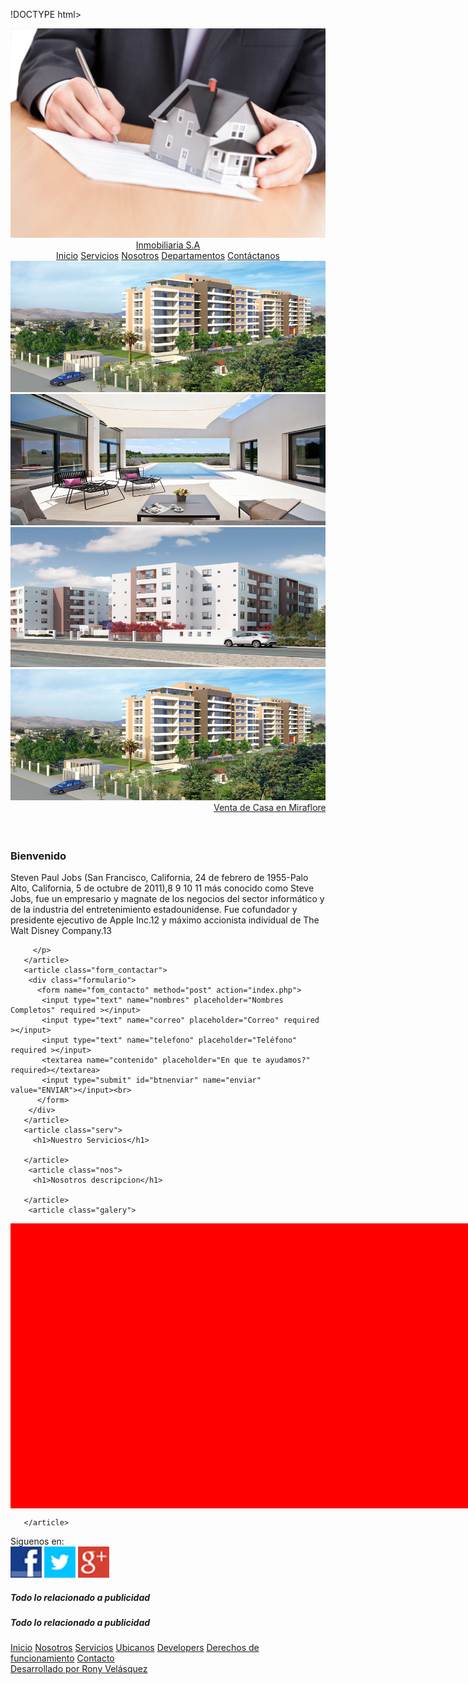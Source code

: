 !DOCTYPE html>
<html lang="en">
<head>
  <meta charset="UTF-8">
  <title>Inmobiliria</title>
  <meta name="viewport" content="width=device-width, user-scalable=no, initial-scale=1.0, maximum-scale=1.0, minimum-scale=1.0">
<link rel="stylesheet" type="text/css" href="style.css">
<script src="js/galery.js"></script>
<link rel="stylesheet" type="text/css" href="css/style_galery.css">
<link href='https://fonts.googleapis.com/css?family=Oswald' rel='stylesheet' type='text/css'>
<script type="text/javascript" src="js/prefix.js"></script>
<script type="text/javascript" src="js/jquery-1.4.2.min.js"></script>
<script type="text/javascript" src="js/script.js"></script>
<script type="text/javascript" src="js/control_menu.js"></script>
<script type="text/javascript" src="js/coin-slider.min.js"></script>
</head>
<body>
 <div id="fondo">
  <div class="container"><!--contenedor principal-->
   <header> 
     <div class="logo">
       <img class="imagen_logo" src="img/imc.jpg">
       <a href="">Inmobiliaria S.A</a>
     </div>
     <nav class="menu">
       <a id="in_m"  href="#">Inicio</a>
       <a id="serv_m"  href="#">Servicios</a>
       <a id="nos_m"  href="#">Nosotros</a>
       <a id="nos_m"  href="#">Departamentos</a>
       <a id="contact_m"  href="#">Contáctanos</a>   
     </nav>
      <div id="coin-slider">
          <img id="img_slider" src="img/2528.jpg"  />
          <img id="img_slider" src="img/2529.jpg"  />
          <img id="img_slider" src="img/2527.jpg"  />
          <img id="img_slider" src="img/2528.jpg"  />
       </div>
       <marquee class="public"><a href="http://www.centenario.com.pe/" target="black">Venta de Casa en Miraflores</a> </marquee>
   </header>
   <section class="main"><!--seccion principal mostrar contenido-->
       <article class="inicio">
         <h1>Bienvenido</h1>
         <p>
          Steven Paul Jobs (San Francisco, California, 24 de febrero de 1955-Palo Alto, California, 5 de octubre de 2011),8 9 10 11 más conocido como Steve Jobs, fue un empresario y magnate de los negocios del sector informático y de la industria del entretenimiento estadounidense. Fue cofundador y presidente ejecutivo de Apple Inc.12 y máximo accionista individual de The Walt Disney Company.13


         </p>
       </article>
       <article class="form_contactar">
        <div class="formulario">
          <form name="fom_contacto" method="post" action="index.php"> 
           <input type="text" name="nombres" placeholder="Nombres Completos" required ></input>
           <input type="text" name="correo" placeholder="Correo" required ></input>
           <input type="text" name="telefono" placeholder="Teléfono" required ></input>
           <textarea name="contenido" placeholder="En que te ayudamos?" required></textarea>
           <input type="submit" id="btnenviar" name="enviar" value="ENVIAR"></input><br>
          </form>
        </div>         
       </article>
       <article class="serv">
         <h1>Nuestro Servicios</h1>
        
       </article>
        <article class="nos">
         <h1>Nosotros descripcion</h1>
        
       </article>
        <article class="galery">
         


<div id="jssor_1" style="position:relative;width:800px; height: 456px;background-color: red; ">
<!-- Loading Screen -->
<div data-u="loading" style="position: absolute; top: 0px; left: 0px;">
<div style="filter: alpha(opacity=70); opacity: 0.7; position: absolute; display: block; top: 0px; left: 0px; width: 100%; height: 100%;"></div>
<div style="position:absolute;display:block;background:url('img_galery/loading.gif') no-repeat center center;top:0px;left:0px;width:100%;height:100%;"></div>
</div>
<div data-u="slides" style="cursor: default; position: relative; top: 0px; left: 0px; width:800px; height: 356px; overflow: hidden;">
          <div data-p="144.50" style="display: none;">
                <img data-u="image" src="img_galery/01.jpg" />
                <img data-u="thumb" src="img_galery/thumb-01.jpg" />
          </div>
          <div data-p="144.50" style="display: none;">
                <img data-u="image" src="img_galery/02.jpg" />
                <img data-u="thumb" src="img_galery/thumb-02.jpg" />
          </div>
          <div data-p="144.50" style="display: none;">
                <img data-u="image" src="img_galery/03.jpg" />
                <img data-u="thumb" src="img_galery/thumb-03.jpg" />
          </div>
          <div data-p="144.50" style="display: none;">
                <img data-u="image" src="img_galery/04.jpg" />
                <img data-u="thumb" src="img_galery/thumb-04.jpg" />
          </div>
          <div data-p="144.50" style="display: none;">
                <img data-u="image" src="img_galery/05.jpg" />
                <img data-u="thumb" src="img_galery/thumb-05.jpg" />
          </div>
          <div data-p="144.50" style="display: none;">
                <img data-u="image" src="img_galery/06.jpg" />
                <img data-u="thumb" src="img_galery/thumb-06.jpg" />
          </div>
</div>
<!-- Thumbnail Navigator -->
<div data-u="thumbnavigator" class="jssort01" style="position:absolute;left:0px;bottom:0px;width:800px;height:100px;" data-autocenter="1">
<!-- Thumbnail Item Skin Begin -->
<div data-u="slides" style="cursor: default;">
<div data-u="prototype" class="p">
<div class="w">
<div data-u="thumbnailtemplate" class="t"></div>
</div>
<div class="c"></div>
</div>
</div>
<!-- Thumbnail Item Skin End -->
</div>
<!-- Arrow Navigator -->
<span data-u="arrowleft" class="jssora05l" style="top:158px;left:8px;width:40px;height:40px;"></span>
<span data-u="arrowright" class="jssora05r" style="top:158px;right:8px;width:40px;height:40px;"></span>
<a href="http://www.jssor.com" style="display:none">Slideshow Maker</a>
</div>
<script>
jssor_1_slider_init();
</script>
    
       </article>

   </section>
   <aside class="publicidad">
   <span>Siguenos en:</span> 
   <div class="redessociales">
      <a href=""><img alt="Fecebook"  src="img/fb.png" title="Facebook"  /></a>
      <a href=""><img alt="Twitter" src="img/tw.png" title="twitter" /></a>
      <a href=""><img alt="Google"  src="img/google.png" title="google" /></a>
    </div>
    <div class="p1">
      <h5>Todo lo relacionado a publicidad</h5>
     </div>
     <div class="p1">
      <h5>Todo lo relacionado a publicidad</h5>
     </div>
   </aside>
   <footer class="footer">
    <section class="links">
      <a href="">Inicio</a>
      <a href="">Nosotros</a>
      <a href="">Servicios</a>
      <a href="">Ubicanos</a>
      <a href="">Developers</a>
      <a href="">Derechos de funcionamiento</a>
      <a href="">Contacto</a>
      </section>
    <a  id="developer" href="http://localhost/blog/index.php" target="black">Desarrollado por Rony Velásquez</a>
   </footer>
 </div>
 </div>
</body>
</html>
